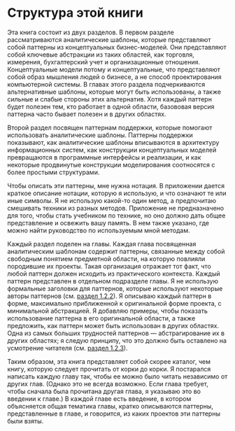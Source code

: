 # Структура этой книги 

Эта книга состоит из двух разделов. В первом разделе рассматриваются аналитические шаблоны, которые представляют собой паттерны из концептуальных бизнес-моделей. Они представляют собой ключевые абстракции из таких областей, как торговля, измерения, бухгалтерский учет и организационные отношения. Концептуальные модели потому и концептуальные, что представляют собой образ мышления людей о бизнесе, а не способ проектирования компьютерной системы. В главах этого раздела подчеркиваются альтернативные шаблоны, которые могут быть использованы, а также сильные и слабые стороны этих альтернатив. Хотя каждый паттерн будет полезен тем, кто работает в одной области, базововая версия паттерна часто бывает полезен и в других областях.

Второй раздел посвящен паттернам поддержки, которые помогают использовать аналитические шаблоны. Паттерны поддержки показывают, как аналитические шаблоны вписываются в архитектуру информационных систем, как конструкции концептуальных моделей превращаются в программные интерфейсы и реализации, и как некоторые продвинутые конструкции моделирования соотносятся с более простыми структурами.

Чтобы описать эти паттерны, мне нужна нотация. В приложении дается краткое описание нотации, которую я использую, и что означают те или иные символы. Я не использую какой-то один метод, а предпочитаю смешивать техники из разных методов. Приложение не предназначено для того, чтобы стать учебником по технике, но оно должно дать общее представление и освежить вашу память. В нем также указано, где можно найти руководство по используемым мной методам.

Каждый раздел поделен на главы. Каждая глава посвященная аналитическим шаблонам содержит паттерны, связанные между собой свободным понятием предметной области, на которую повлияли породившие их проекты. Такая организация отражает тот факт, что любой паттерн должен исходить из практического контекста. Каждый паттерн представлен в отдельном подразделе главы. Я не использую формальные заголовки для паттернов, которые используют некоторые авторы паттернов (см. [раздел 1.2.2](world-of-patterns.md#1-2-2)). Я описываю каждый паттерн в форме, максимально приближенной к оригинальной форме проекта, с минимальной абстракцией. Я добавляю примеры, чтобы показать использование паттерна в его оригинальной области, а также предложить, как паттерн может быть использован в других областях. Одна из самых больших трудностей паттернов — абстрагирование их в других областях; я следую принципу, что это должно быть оставлено на усмотрение читателя (см. [раздел 1.2.3](world-of-patterns.md#1-2-3)).

Таким образом, эта книга представляет собой скорее каталог, чем книгу, которую следует прочитать от корки до корки. Я постарался написать каждую главу так, чтобы ее можно было читать независимо от других глав. (Однако это не всегда возможно. Если глава требует, чтобы сначала была прочитана другая глава, я указываю это во введении к главе.) В каждой главе есть введение, в котором объясняется общая тематика главы, кратко описываются паттерны, представленные в главе, и говорится, из каких проектов эти паттерны были взяты.